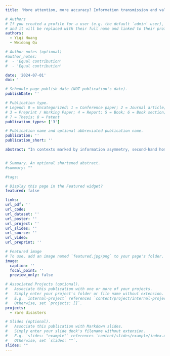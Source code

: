```yaml
---
title: 'More attention, more accuracy? Information transmission and valuation errors in judicial auction housing transactions'

# Authors
# If you created a profile for a user (e.g. the default `admin` user), write the username (folder name) here
# and it will be replaced with their full name and linked to their profile.
authors:
  - Yiqi Huang
  - Weidong Qu

# Author notes (optional)
#author_notes:
#  - 'Equal contribution'
#  - 'Equal contribution'

date: '2024-07-01'
doi: ''

# Schedule page publish date (NOT publication's date).
publishDate: ''

# Publication type.
# Legend: 0 = Uncategorized; 1 = Conference paper; 2 = Journal article;
# 3 = Preprint / Working Paper; 4 = Report; 5 = Book; 6 = Book section;
# 7 = Thesis; 8 = Patent
publication_types: ['3']

# Publication name and optional abbreviated publication name.
publication: ''
publication_short: ''

abstract: "In contexts marked by information asymmetry, second-hand home buyers often rely on market signals to guide their trading decisions. This study, based on data from online judicial auction transactions across 14 Chinese cities, investigates the impact of information dissemination mechanisms on asset valuation accuracy. The study findings suggest that the information transmission framework of the judicial auction housing market is primarily composed of market demand signals and comprehensive online/offline information. The results indicate that stronger demand signals correspond to higher transaction prices for judicial auction properties, though this relationship exhibits a non-linear effect on valuation errors. Furthermore, enhanced clarity in the dissemination of both online and offline information is associated with diminished disparities in asset valuation, concurrently mitigating the skewing influence of market demand indicators on asset prices. Empirical evidence highlights the existence of irrational constituents within these signals, accentuating the imperative to refine the disclosure of online information and augment offline services, thereby improving the quality of asset valuation in the burgeoning market of online real estate transactions."


# Summary. An optional shortened abstract.
#summary: ""

#tags:

# Display this page in the Featured widget?
featured: false

links:
url_pdf: ''
url_code: 
url_dataset: ''
url_poster: ''
url_project: ''
url_slides: ''
url_source: ''
url_video: 
url_preprint: ''

# Featured image
# To use, add an image named `featured.jpg/png` to your page's folder.
image:
  caption: ''
  focal_point: ''
  preview_only: false

# Associated Projects (optional).
#   Associate this publication with one or more of your projects.
#   Simply enter your project's folder or file name without extension.
#   E.g. `internal-project` references `content/project/internal-project/index.md`.
#   Otherwise, set `projects: []`.
projects:
  - rare disasters

# Slides (optional).
#   Associate this publication with Markdown slides.
#   Simply enter your slide deck's filename without extension.
#   E.g. `slides: "example"` references `content/slides/example/index.md`.
#   Otherwise, set `slides: ""`.
slides: ""
---
```

